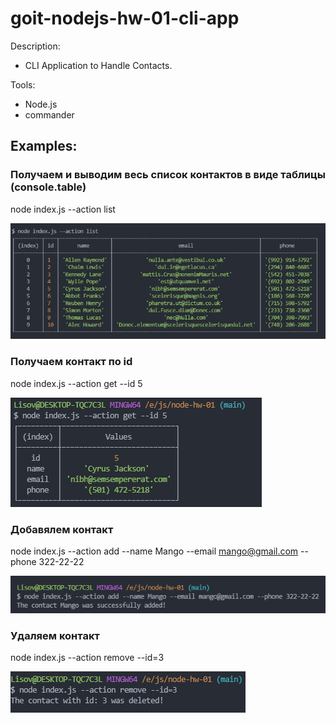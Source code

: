 # goit-nodejs-hw-01-cli-app

Description:

- CLI Application to Handle Contacts.

Tools:

- Node.js
- commander

## Examples:

### Получаем и выводим весь список контактов в виде таблицы (console.table)

node index.js --action list

![Task](./result_img/action-list.png)

### Получаем контакт по id

node index.js --action get --id 5

![Task](./result_img/get-by-id.png)

### Добавялем контакт

node index.js --action add --name Mango --email mango@gmail.com --phone 322-22-22

![Task](./result_img/add-contact.png)

### Удаляем контакт

node index.js --action remove --id=3

![Task](./result_img/remove-contact.png)
